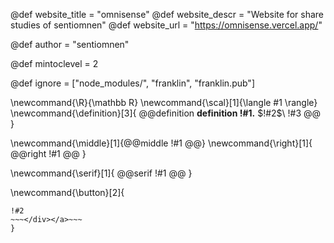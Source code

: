 <!--
Add here global page variables to use throughout your
website.
The website_* must be defined for the RSS to work
-->
@def website_title = "omnisense"
@def website_descr = "Website for share studies of sentiomnen"
@def website_url   = "https://omnisense.vercel.app/"

@def author = "sentiomnen"

@def mintoclevel = 2

<!--
Add here files or directories that should be ignored by Franklin, otherwise
these files might be copied and, if markdown, processed by Franklin which
you might not want. Indicate directories by ending the name with a `/`.
-->
@def ignore = ["node_modules/", "franklin", "franklin.pub"]

<!--
Add here global latex commands to use throughout your
pages. It can be math commands but does not need to be.
For instance:
* \newcommand{\phrase}{This is a long phrase to copy.}
-->
\newcommand{\R}{\mathbb R}
\newcommand{\scal}[1]{\langle #1 \rangle}
\newcommand{\definition}[3]{
   @@definition
   **definition !#1.** $!#2$\\
   !#3
   @@
}

<!--------------------Text--------------------->
\newcommand{\middle}[1]{@@middle !#1 @@}
\newcommand{\right}[1]{ @@right !#1 @@ }

\newcommand{\serif}[1]{ @@serif !#1 @@ }

<!--------------------Layout--------------------->
\newcommand{\button}[2]{
   ~~~<div class="button"><a href="!#1">~~~
   !#2
   ~~~</div></a>~~~
}